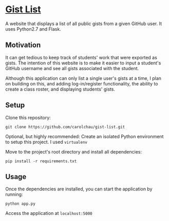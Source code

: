 # [Gist List](http://gist-list.herokuapp.com/)
A website that displays a list of all public gists from a given GitHub user. It uses Python2.7 and Flask.

## Motivation
It can get tedious to keep track of students' work that were exported as gists. The intention of this website is to make it easier to input a student's GitHub username and see all gists associated with the student.

Although this application can only list a single user's gists at a time, I plan on building on this, and adding log-in/register functionality, the ability to create a class roster, and displaying students' gists.  

## Setup
Clone this repository:
```Shell
git clone https://github.com/carolchau/gist-list.git
```

Optional, but highly recommended: Create an isolated Python environment to setup this project. I used `virtualenv`

Move to the project's root directory and install all dependencies:
```Shell
pip install -r requirements.txt
```

## Usage
Once the dependencies are installed, you can start the application by running:
```Shell
python app.py
```

Access the application at `localhost:5000`
